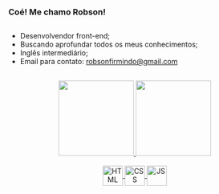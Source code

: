 ### Coé! Me chamo Robson!

##

- Desenvolvendor front-end;
- Buscando aprofundar todos os meus conhecimentos;
- Inglês intermediário;
- Email para contato: robsonfirmindo@gmail.com

##

<div align="center">
  <a href="https://github.com/rjban">
  <img height="150em" src="https://github-readme-stats.vercel.app/api?username=rjban&show_icons=true&theme=onedark&include_all_commits=true&count_private=true"/>
  <img height="150em" src="https://github-readme-stats.vercel.app/api/top-langs/?username=rjban&layout=compact&langs_count=7&theme=onedark"/>


<div style="display: inline_block"><br>
  <img align="center" alt="HTML" height="40" width="40" src="https://cdn.jsdelivr.net/gh/devicons/devicon/icons/html5/html5-plain-wordmark.svg">
  <img align="center" alt="CSS" height="40" width="40" src="https://cdn.jsdelivr.net/gh/devicons/devicon/icons/css3/css3-plain-wordmark.svg">
    <img align="center" alt="JS" height="40" width="40" src="https://cdn.jsdelivr.net/gh/devicons/devicon/icons/javascript/javascript-original.svg"">
</div>



